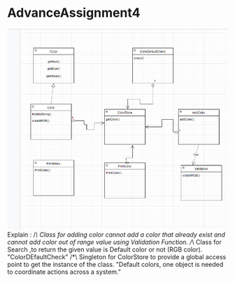 # AdvanceAssignment4
![img_1.png](img_1.png)
Explain :
/*\  Class for adding color cannot add a color that already exist and cannot add color out of range value using Validation Function.
/*\  Class for Search  ,to return the given value is Default color or not (RGB color). "ColorDEfaultCheck"
/*\  Singleton for ColorStore to provide a global access point to get the instance of the class. "Default colors, one object is needed to coordinate actions across a system."



